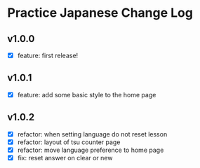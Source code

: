 # Practice Japanese Change Log

## v1.0.0

- [x] feature: first release!

## v1.0.1

-[x] feature: add some basic style to the home page

## v1.0.2

- [x] refactor: when setting language do not reset lesson
- [x] refactor: layout of tsu counter page
- [x] refactor: move language preference to home page
- [x] fix: reset answer on clear or new
